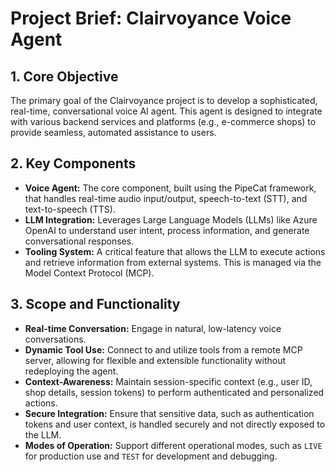 # Project Brief: Clairvoyance Voice Agent

## 1. Core Objective

The primary goal of the Clairvoyance project is to develop a sophisticated, real-time, conversational voice AI agent. This agent is designed to integrate with various backend services and platforms (e.g., e-commerce shops) to provide seamless, automated assistance to users.

## 2. Key Components

- **Voice Agent:** The core component, built using the PipeCat framework, that handles real-time audio input/output, speech-to-text (STT), and text-to-speech (TTS).
- **LLM Integration:** Leverages Large Language Models (LLMs) like Azure OpenAI to understand user intent, process information, and generate conversational responses.
- **Tooling System:** A critical feature that allows the LLM to execute actions and retrieve information from external systems. This is managed via the Model Context Protocol (MCP).

## 3. Scope and Functionality

- **Real-time Conversation:** Engage in natural, low-latency voice conversations.
- **Dynamic Tool Use:** Connect to and utilize tools from a remote MCP server, allowing for flexible and extensible functionality without redeploying the agent.
- **Context-Awareness:** Maintain session-specific context (e.g., user ID, shop details, session tokens) to perform authenticated and personalized actions.
- **Secure Integration:** Ensure that sensitive data, such as authentication tokens and user context, is handled securely and not directly exposed to the LLM.
- **Modes of Operation:** Support different operational modes, such as `LIVE` for production use and `TEST` for development and debugging.
